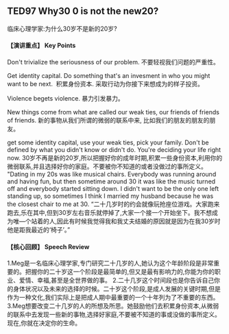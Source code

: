 

## TED97 Why30 0 is not the new20?
临床心理学家:为什么30岁不是新的20岁?


#### 【演讲重点】 Key Points

Don't trivialize the seriousness of our problem.
不要轻视我们问题的严重性。


Get identity capital. Do something that's an invesment in who you might want to be next. 
积累身份资本. 采取行动为你接下来想成为的样子投资。

Violence begets violence.
暴力引发暴力。

New things come from what are called our weak ties, our friends of friends of friends.
新的事物从我们所谓的微弱的联系中来, 比如我们的朋友的朋友的朋友。

get some identity capital, use your weak ties, pick your family.
Don't be defined by what you didn't know or didn't do. You're deciding your life right now.
30岁不再是新的20岁,所以把握好你的成年时期,积累一些身份资本,利用你的微弱联系,并且选择好你的家庭。不要被你不知道的或者没做过的事所定义。
"Dating in my 20s was like musical chairs. Everybody was running around and having fun, but then sometime around 30 it was like the music turned off and everybody started sitting down. I didn't want to be the only one left standing up, so sometimes I think I married my husband because he was the closest chair to me at 30.
“二十几岁时的约会就像玩抢座位游戏。大家跑来跑去,乐在其中,但到30岁左右音乐就停掉了,大家一个接一个开始坐下。我不想成为唯—个站着的人,因此有时候我觉得我和我丈夫结婚的原因就是因为在我30岁时他是距我最近的‘椅子’。”

#### 【核心回顾】 Speech Review
1.Meg是一名临床心理学家,专门研究二十几岁的人,她认为这个年龄阶段是非常重要的。把握你的二十岁这一个阶段是最简单的,但又是最有影响力的,你能为你的职业、爱情、幸福,甚至是全世界做的事。
2.二十几岁这个时间段也是你告诉自己你的身体状况以及未来的选择的时候。二十岁这个阶段,是成人发展的关键时期,但是作为一种文化,我们实际上是把成人期中最重要的一个十年列为了不重要的东西。
3.Meg想要改变二十几岁的人的所想及所思。她鼓励他们去积累身份资本,从微弱的联系中去发现一些新的事物,选择好家庭,不要被不知道的事或没做的事所定义。现在,你就在决定你的生命。

